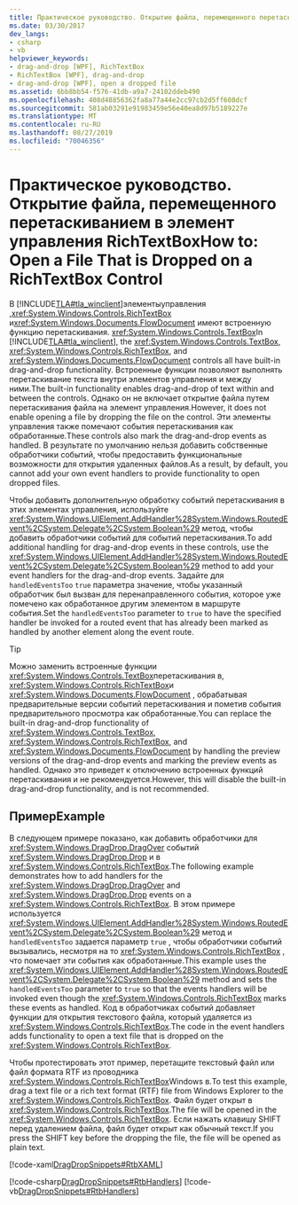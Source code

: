 ```yaml
---
title: Практическое руководство. Открытие файла, перемещенного перетаскиванием в элемент управления RichTextBox
ms.date: 03/30/2017
dev_langs:
- csharp
- vb
helpviewer_keywords:
- drag-and-drop [WPF], RichTextBox
- RichTextBox [WPF], drag-and-drop
- drag-and-drop [WPF], open a dropped file
ms.assetid: 6bb8bb54-f576-41db-a9a7-24102ddeb490
ms.openlocfilehash: 408d48856362fa8a77a44e2cc97cb2d5ff608dcf
ms.sourcegitcommit: 581ab03291e91983459e56e40ea8d97b5189227e
ms.translationtype: MT
ms.contentlocale: ru-RU
ms.lasthandoff: 08/27/2019
ms.locfileid: "70046356"
---
```

# <a name="how-to-open-a-file-that-is-dropped-on-a-richtextbox-control"></a><span data-ttu-id="2ea58-102">Практическое руководство. Открытие файла, перемещенного перетаскиванием в элемент управления RichTextBox</span><span class="sxs-lookup"><span data-stu-id="2ea58-102">How to: Open a File That is Dropped on a RichTextBox Control</span></span>

<span data-ttu-id="2ea58-103">В [!INCLUDE[TLA#tla_winclient](../../../../includes/tlasharptla-winclient-md.md)]элементыуправления ,<xref:System.Windows.Controls.RichTextBox> и<xref:System.Windows.Documents.FlowDocument> имеют встроенную функцию перетаскивания. <xref:System.Windows.Controls.TextBox></span><span class="sxs-lookup"><span data-stu-id="2ea58-103">In [!INCLUDE[TLA#tla_winclient](../../../../includes/tlasharptla-winclient-md.md)], the <xref:System.Windows.Controls.TextBox>, <xref:System.Windows.Controls.RichTextBox>, and <xref:System.Windows.Documents.FlowDocument> controls all have built-in drag-and-drop functionality.</span></span> <span data-ttu-id="2ea58-104">Встроенные функции позволяют выполнять перетаскивание текста внутри элементов управления и между ними.</span><span class="sxs-lookup"><span data-stu-id="2ea58-104">The built-in functionality enables drag-and-drop of text within and between the controls.</span></span> <span data-ttu-id="2ea58-105">Однако он не включает открытие файла путем перетаскивания файла на элемент управления.</span><span class="sxs-lookup"><span data-stu-id="2ea58-105">However, it does not enable opening a file by dropping the file on the control.</span></span> <span data-ttu-id="2ea58-106">Эти элементы управления также помечают события перетаскивания как обработанные.</span><span class="sxs-lookup"><span data-stu-id="2ea58-106">These controls also mark the drag-and-drop events as handled.</span></span> <span data-ttu-id="2ea58-107">В результате по умолчанию нельзя добавить собственные обработчики событий, чтобы предоставить функциональные возможности для открытия удаленных файлов.</span><span class="sxs-lookup"><span data-stu-id="2ea58-107">As a result, by default, you cannot add your own event handlers to provide functionality to open dropped files.</span></span>

<span data-ttu-id="2ea58-108">Чтобы добавить дополнительную обработку событий перетаскивания в этих элементах управления, используйте <xref:System.Windows.UIElement.AddHandler%28System.Windows.RoutedEvent%2CSystem.Delegate%2CSystem.Boolean%29> метод, чтобы добавить обработчики событий для событий перетаскивания.</span><span class="sxs-lookup"><span data-stu-id="2ea58-108">To add additional handling for drag-and-drop events in these controls, use the <xref:System.Windows.UIElement.AddHandler%28System.Windows.RoutedEvent%2CSystem.Delegate%2CSystem.Boolean%29> method to add your event handlers for the drag-and-drop events.</span></span> <span data-ttu-id="2ea58-109">Задайте для `handledEventsToo` `true` параметра значение, чтобы указанный обработчик был вызван для перенаправленного события, которое уже помечено как обработанное другим элементом в маршруте события.</span><span class="sxs-lookup"><span data-stu-id="2ea58-109">Set the `handledEventsToo` parameter to `true` to have the specified handler be invoked for a routed event that has already been marked as handled by another element along the event route.</span></span>

> [!TIP]
> <span data-ttu-id="2ea58-110">Можно заменить встроенные функции <xref:System.Windows.Controls.TextBox>перетаскивания в, <xref:System.Windows.Controls.RichTextBox>и <xref:System.Windows.Documents.FlowDocument> , обрабатывая предварительные версии событий перетаскивания и пометив события предварительного просмотра как обработанные.</span><span class="sxs-lookup"><span data-stu-id="2ea58-110">You can replace the built-in drag-and-drop functionality of <xref:System.Windows.Controls.TextBox>, <xref:System.Windows.Controls.RichTextBox>, and <xref:System.Windows.Documents.FlowDocument> by handling the preview versions of the drag-and-drop events and marking the preview events as handled.</span></span> <span data-ttu-id="2ea58-111">Однако это приведет к отключению встроенных функций перетаскивания и не рекомендуется.</span><span class="sxs-lookup"><span data-stu-id="2ea58-111">However, this will disable the built-in drag-and-drop functionality, and is not recommended.</span></span>

## <a name="example"></a><span data-ttu-id="2ea58-112">Пример</span><span class="sxs-lookup"><span data-stu-id="2ea58-112">Example</span></span>

<span data-ttu-id="2ea58-113">В следующем примере показано, как добавить обработчики для <xref:System.Windows.DragDrop.DragOver> событий <xref:System.Windows.DragDrop.Drop> и в <xref:System.Windows.Controls.RichTextBox>.</span><span class="sxs-lookup"><span data-stu-id="2ea58-113">The following example demonstrates how to add handlers for the <xref:System.Windows.DragDrop.DragOver> and <xref:System.Windows.DragDrop.Drop> events on a <xref:System.Windows.Controls.RichTextBox>.</span></span> <span data-ttu-id="2ea58-114">В этом примере используется <xref:System.Windows.UIElement.AddHandler%28System.Windows.RoutedEvent%2CSystem.Delegate%2CSystem.Boolean%29> метод и `handledEventsToo` задается параметр `true` , чтобы обработчики событий вызывались, несмотря на то <xref:System.Windows.Controls.RichTextBox> , что помечает эти события как обработанные.</span><span class="sxs-lookup"><span data-stu-id="2ea58-114">This example uses the <xref:System.Windows.UIElement.AddHandler%28System.Windows.RoutedEvent%2CSystem.Delegate%2CSystem.Boolean%29> method and sets the `handledEventsToo` parameter to `true` so that the events handlers will be invoked even though the <xref:System.Windows.Controls.RichTextBox> marks these events as handled.</span></span> <span data-ttu-id="2ea58-115">Код в обработчиках событий добавляет функции для открытия текстового файла, который удаляется из <xref:System.Windows.Controls.RichTextBox>.</span><span class="sxs-lookup"><span data-stu-id="2ea58-115">The code in the event handlers adds functionality to open a text file that is dropped on the <xref:System.Windows.Controls.RichTextBox>.</span></span>

<span data-ttu-id="2ea58-116">Чтобы протестировать этот пример, перетащите текстовый файл или файл формата RTF из проводника <xref:System.Windows.Controls.RichTextBox>Windows в.</span><span class="sxs-lookup"><span data-stu-id="2ea58-116">To test this example, drag a text file or a rich text format (RTF) file from Windows Explorer to the <xref:System.Windows.Controls.RichTextBox>.</span></span> <span data-ttu-id="2ea58-117">Файл будет открыт в <xref:System.Windows.Controls.RichTextBox>.</span><span class="sxs-lookup"><span data-stu-id="2ea58-117">The file will be opened in the <xref:System.Windows.Controls.RichTextBox>.</span></span> <span data-ttu-id="2ea58-118">Если нажать клавишу SHIFT перед удалением файла, файл будет открыт как обычный текст.</span><span class="sxs-lookup"><span data-stu-id="2ea58-118">If you press the SHIFT key before the dropping the file, the file will be opened as plain text.</span></span>

[!code-xaml[DragDropSnippets#RtbXAML](~/samples/snippets/csharp/VS_Snippets_Wpf/dragdropsnippets/cs/mainwindow.xaml#rtbxaml)]

[!code-csharp[DragDropSnippets#RtbHandlers](~/samples/snippets/csharp/VS_Snippets_Wpf/dragdropsnippets/cs/mainwindow.xaml.cs#rtbhandlers)]
[!code-vb[DragDropSnippets#RtbHandlers](~/samples/snippets/visualbasic/VS_Snippets_Wpf/dragdropsnippets/vb/mainwindow.xaml.vb#rtbhandlers)]
